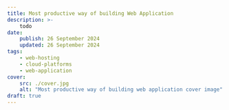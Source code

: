 ```yaml
---
title: Most productive way of building Web Application
description: >-
    todo
date:
    publish: 26 September 2024
    updated: 26 September 2024
tags:
    - web-hosting
    - cloud-platforms
    - web-application
cover:
    src: ./cover.jpg
    alt: "Most productive way of building web application cover image"
draft: true
---
```

